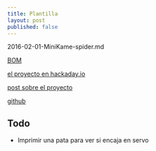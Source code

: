 ```yaml
---
title: Plantilla
layout: post
published: false
---
```

2016-02-01-MiniKame-spider.md

[BOM](https://github.com/bqlabs/miniKame/wiki/BOM)

[el proyecto en hackaday.io](https://hackaday.io/project/9334-kame-esp8266-based-quadruped)

[post sobre el proyecto](http://hackaday.com/2016/01/29/adorable-quadruped-robot-hops-and-walks/#comments)

[github](https://github.com/bqlabs/miniKame)

## Todo

* Imprimir una pata para ver si encaja en servo
